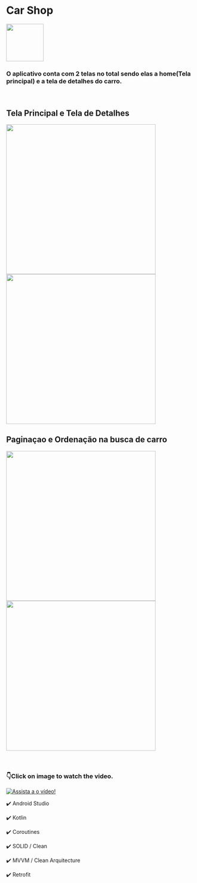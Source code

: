 # Car Shop
<img src="./app/src/main/res/mipmap-xxxhdpi/ic_launcher_round.png" width="100"/>

### O aplicativo conta com 2 telas no total sendo elas a home(Tela principal) e a tela de detalhes do carro.

<br>

## Tela Principal e Tela de Detalhes
<div>
  <img src="./github/home.png" height="400"/>
  <img src="./github/detail.png" height="400"/>
</div>

## Paginaçao e Ordenação na busca de carro
<div>
  <img src="./github/page.png" height="400"/>
  <img src="./github/sort.png" height="400"/>
</div>

<br>
<br>

### 👇Click on image to watch the video.
[![Assista a o vídeo!](https://img.youtube.com/vi/R96AC6CF6yU/maxresdefault.jpg)](https://youtu.be/R96AC6CF6yU)

<p>✔️ Android Studio</p>
<p>✔️ Kotlin</p>
<p>✔️ Coroutines</p>
<p>✔️ SOLID / Clean</p>
<p>✔️ MVVM / Clean Arquitecture</p>
<p>✔️ Retrofit</p>
